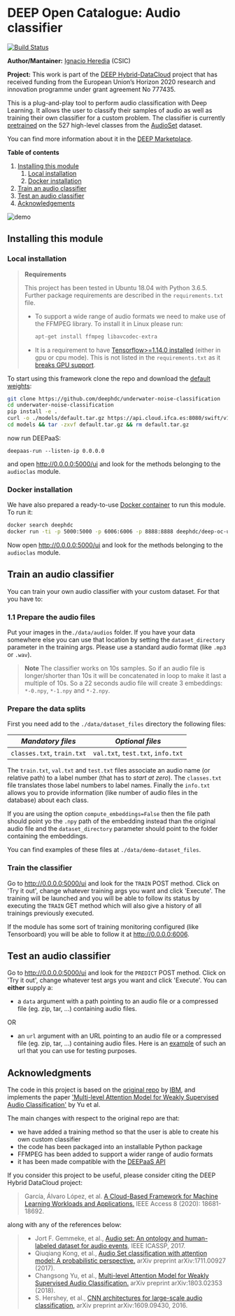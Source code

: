 DEEP Open Catalogue: Audio classifier
=====================================

[![Build Status](https://jenkins.indigo-datacloud.eu:/buildStatus/icon?job=Pipeline-as-code/DEEP-OC-org/underwater-noise-classification/master)](https://jenkins.indigo-datacloud.eu/job/Pipeline-as-code/job/DEEP-OC-org/job/UC-lifewatch-underwater-noise-classification/job/master)

**Author/Mantainer:** [Ignacio Heredia](https://github.com/IgnacioHeredia) (CSIC)

**Project:** This work is part of the [DEEP Hybrid-DataCloud](https://deep-hybrid-datacloud.eu/) project that has
received funding from the European Union’s Horizon 2020 research and innovation programme under grant agreement No 777435.

This is a plug-and-play tool to perform audio classification with Deep Learning. It allows the user to classify their
samples of audio as well as training their own classifier for a custom problem. The classifier is currently
[pretrained](models/default) on the 527 high-level classes from the [AudioSet](https://research.google.com/audioset/) dataset.

You can find more information about it in the [DEEP Marketplace](https://marketplace.deep-hybrid-datacloud.eu/modules/uc-lifewatch-deep-oc-underwater-noise-classification.html).

**Table of contents**
1. [Installing this module](#installing-this-module)
    1. [Local installation](#local-installation)
    2. [Docker installation](#docker-installation)
2. [Train an audio classifier](#train-an-audio-classifier)
3. [Test an audio classifier](#test-an-audio-classifier)
4. [Acknowledgements](#acknowledgments)

![demo](./reports/figures/demo.png)


## Installing this module

### Local installation

> **Requirements**
>
> This project has been tested in Ubuntu 18.04 with Python 3.6.5. Further package requirements are described in the
> `requirements.txt` file.
> - To support a wide range of audio formats we need  to make use of the FFMPEG library. To install it in Linux please run:
>    ```bash
>    apt-get install ffmpeg libavcodec-extra
>    ```
> - It is a requirement to have [Tensorflow>=1.14.0 installed](https://www.tensorflow.org/install/pip) (either in gpu
> or cpu mode). This is not listed in the `requirements.txt` as it [breaks GPU support](https://github.com/tensorflow/tensorflow/issues/7166).

To start using this framework clone the repo and download the [default weights](https://api.cloud.ifca.es:8080/swift/v1/underwater-noise-classification/default.tar.gz):

```bash
git clone https://github.com/deephdc/underwater-noise-classification
cd underwater-noise-classification
pip install -e .
curl -o ./models/default.tar.gz https://api.cloud.ifca.es:8080/swift/v1/underwater-noise-classification/default.tar.gz
cd models && tar -zxvf default.tar.gz && rm default.tar.gz 
```
now run DEEPaaS:
```
deepaas-run --listen-ip 0.0.0.0
```
and open http://0.0.0.0:5000/ui and look for the methods belonging to the `audioclas` module.

### Docker installation

We have also prepared a ready-to-use [Docker container](https://hub.docker.com/r/deephdc/uc-lifewatch-deep-oc-underwater-noise-classification) to
run this module. To run it:

```bash
docker search deephdc
docker run -ti -p 5000:5000 -p 6006:6006 -p 8888:8888 deephdc/deep-oc-underwater-noise-classification
```

Now open http://0.0.0.0:5000/ui and look for the methods belonging to the `audioclas` module.


## Train an audio classifier

You can train your own audio classifier with your custom dataset. For that you have to:

### 1.1 Prepare the audio files

Put your images in the`./data/audios` folder. If you have your data somewhere else you can use that location by setting
 the `dataset_directory` parameter in the training args. 
Please use a standard audio format (like `.mp3` or `.wav`).

> **Note** The classifier works on 10s samples. So if an audio file is longer/shorter than 10s it will be concatenated
> in loop to make it last a multiple of 10s. So a 22 seconds audio file will create 3 embeddings: `*-0.npy`, `*-1.npy`
> and `*-2.npy`. 


### Prepare the data splits

First you need add to the `./data/dataset_files` directory the following files:

| *Mandatory files* | *Optional files*  | 
|:-----------------------:|:---------------------:|
|  `classes.txt`, `train.txt` |  `val.txt`, `test.txt`, `info.txt`|

The `train.txt`, `val.txt` and `test.txt` files associate an audio name (or relative path) to a label number (that has
to *start at zero*).
The `classes.txt` file translates those label numbers to label names.
Finally the `info.txt` allows you to provide information (like number of audio files in the database) about each class.

If you are using the option `compute_embeddings=False` then the file path should point yo the `.npy` path of the
embedding instead than the original audio file and the `dataset_directory` parameter should point to the folder
containing the embeddings. 

You can find examples of these files at  `./data/demo-dataset_files`.

### Train the classifier

Go to http://0.0.0.0:5000/ui and look for the ``TRAIN`` POST method. Click on 'Try it out', change whatever training args
you want and click 'Execute'. The training will be launched and you will be able to follow its status by executing the 
``TRAIN`` GET method which will also give a history of all trainings previously executed.

If the module has some sort of training monitoring configured (like Tensorboard) you will be able to follow it at 
http://0.0.0.0:6006.


## Test an audio classifier

Go to http://0.0.0.0:5000/ui and look for the `PREDICT` POST method. Click on 'Try it out', change whatever test args
you want and click 'Execute'. You can **either** supply a:

* a `data` argument with a path pointing to an audio file or a compressed file (eg. zip, tar, ...) containing audio
  files.

OR
* an `url` argument with an URL pointing to an audio file or a compressed file (eg. zip, tar, ...) containing audio
  files. Here is an [example](https://file-examples.com/wp-content/uploads/2017/11/file_example_WAV_1MG.wav) of such
  an url that you can use for testing purposes.

## Acknowledgments

The code in this project is based on the [original repo](https://github.com/IBM/MAX-Audio-Classifier) by
[IBM](https://github.com/IBM), and implements the paper
['Multi-level Attention Model for Weakly Supervised Audio Classification'](https://arxiv.org/abs/1803.02353) by Yu et al.

The main changes with respect to the original repo are that:

* we have added a training method so that the user is able to create his own custom classifier
* the code has been packaged into an installable Python package
* FFMPEG has been added to support a wider range of audio formats
* it has been made compatible with the [DEEPaaS API](http://docs.deep-hybrid-datacloud.eu/en/latest/user/overview/api.html)

If you consider this project to be useful, please consider citing the DEEP Hybrid DataCloud project:

> García, Álvaro López, et al. [A Cloud-Based Framework for Machine Learning Workloads and Applications.](https://ieeexplore.ieee.org/abstract/document/8950411/authors) IEEE Access 8 (2020): 18681-18692. 
 
along with any of the references below:

> * Jort F. Gemmeke, et al., [Audio set: An ontology and human-labeled dataset for audio events](https://static.googleusercontent.com/media/research.google.com/en//pubs/archive/45857.pdf), IEEE ICASSP, 2017.
> * Qiuqiang Kong, et al., [Audio Set classification with attention model: A probabilistic perspective.](https://arxiv.org/pdf/1711.00927.pdf) arXiv preprint arXiv:1711.00927 (2017).
> * Changsong Yu, et al., [Multi-level Attention Model for Weakly Supervised Audio Classification.](https://arxiv.org/pdf/1803.02353.pdf) arXiv preprint arXiv:1803.02353 (2018).
> * S. Hershey, et  al., [CNN architectures for large-scale audio classification,](https://arxiv.org/pdf/1609.09430.pdf) arXiv preprint arXiv:1609.09430, 2016.
